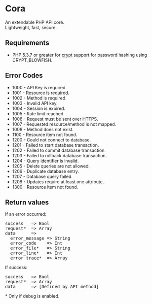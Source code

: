 <h1>Cora</h1>
An extendable PHP API core.<br/>
Lightweight, fast, secure.

<h2>Requirements</h2>
<ul>
  <li>PHP 5.3.7 or greater for <a href="http://php.net/manual/en/function.crypt.php" target="_blank">crypt</a> support for password hashing using CRYPT_BLOWFISH.</li>
</ul>

<h2>Error Codes</h2>
<ul>
  <li>1000 - API Key is required.</li>
  <li>1001 - Resource is required.</li>
  <li>1002 - Method is required.</li>
  <li>1003 - Invalid API key.</li>
  <li>1004 - Session is expired.</li>
  <li>1005 - Rate limit reached.</li>
  <li>1006 - Request must be sent over HTTPS.</li>
  <li>1007 - Requested resource/method is not mapped.</li>
  <li>1008 - Method does not exist.</li>
  <li>1100 - Resource item not found.</li>
  <li>1200 - Could not connect to database.</li>
  <li>1201 - Failed to start database transaction.</li>
  <li>1202 - Failed to commit database transaction.</li>
  <li>1203 - Failed to rollback database transaction.</li>
  <li>1204 - Query identifier is invalid.</li>
  <li>1205 - Delete queries are not allowed.</li>
  <li>1206 - Duplicate database entry.</li>
  <li>1207 - Database query failed.</li>
  <li>1208 - Updates require at least one attribute.</li>
  <li>1300 - Resource item not found.</li>
</ul>

<h2>Return values</h2>

If an error occurred:
<pre>
success   => Bool
request*  => Array
data      =>
  error_message => String
  error_code    => Int
  error_file*   => String
  error_line*   => Int
  error_trace*  => Array
</pre>

If success:
<pre>
success   => Bool
request*  => Array
data      => [Defined by API method]
</pre>

\* Only if debug is enabled.


